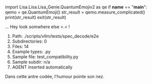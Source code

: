 
import Lisa.Lisa.Lisa_Genie.QuantumEmojiv2 as qe
if __name__ == "__main__":
  qemo = qe.QuantumEmoji()
  str_result = qemo.measure_complicated()
  print(str_result)
  exit(str_result)

... Hey look somwhere else >.< !

1. Path: ./scripts/vllm/tests/spec_decode/e2e
2. Subdirectories: 0
3. Files: 14
4. Example types: .py
5. Sample file: test_compatibility.py
6. Sample subdir: n/a
7. AGENT inserted automatically

Dans cette antre codée, l'humour pointe son nez.
